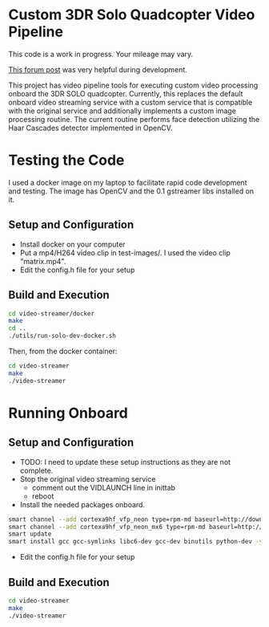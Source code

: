 # Custom 3DR Solo Quadcopter Video Pipeline

This code is a work in progress. Your mileage may vary.

[This forum post](https://discuss.dronekit.io/t/solo-video-acquire-please/320)
was very helpful during development.

This project has video pipeline tools for executing custom video
processing onboard the 3DR SOLO quadcopter. Currently, this replaces
the default onboard video streaming service with a custom service that
is compatible with the original service and additionally implements a
custom image processing routine. The current routine performs face
detection utilizing the Haar Cascades detector implemented in OpenCV.


# Testing the Code

I used a docker image on my laptop to facilitate rapid code
development and testing. The image has OpenCV and the 0.1 gstreamer
libs installed on it.

## Setup and Configuration

- Install docker on your computer
- Put a mp4/H264 video clip in test-images/. I used the video clip "matrix.mp4".
- Edit the config.h file for your setup

## Build and Execution

``` sh
cd video-streamer/docker
make
cd ..
./utils/run-solo-dev-docker.sh
```

Then, from the docker container:
``` sh
cd video-streamer
make
./video-streamer
```


# Running Onboard

## Setup and Configuration

- TODO: I need to update these setup instructions as they are not complete.
- Stop the original video streaming service
  - comment out the VIDLAUNCH line in inittab
  - reboot
- Install the needed packages onboard.
``` sh
smart channel --add cortexa9hf_vfp_neon type=rpm-md baseurl=http://downloads.yoctoproject.org/releases/yocto/yocto-1.5.1/rpm/cortexa9hf_vfp_neon/ -y
smart channel --add cortexa9hf_vfp_neon_mx6 type=rpm-md baseurl=http://downloads.yoctoproject.org/releases/yocto/yocto-1.5.1/rpm/cortexa9hf_vfp_neon_mx6/ -y
smart update
smart install gcc gcc-symlinks libc6-dev gcc-dev binutils python-dev -y
```
- Edit the config.h file for your setup

## Build and Execution

``` sh
cd video-streamer
make
./video-streamer
```
